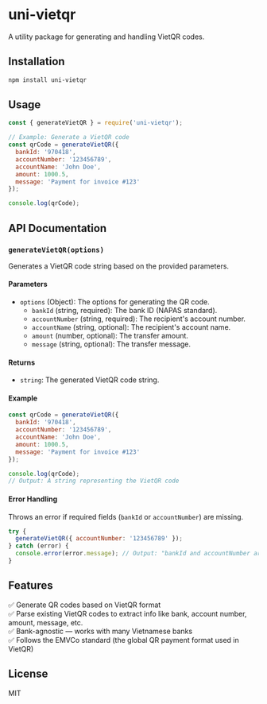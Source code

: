 # uni-vietqr

A utility package for generating and handling VietQR codes.

## Installation

```bash
npm install uni-vietqr
```

## Usage

```javascript
const { generateVietQR } = require('uni-vietqr');

// Example: Generate a VietQR code
const qrCode = generateVietQR({
  bankId: '970418',
  accountNumber: '123456789',
  accountName: 'John Doe',
  amount: 1000.5,
  message: 'Payment for invoice #123'
});

console.log(qrCode);
```

## API Documentation

### `generateVietQR(options)`

Generates a VietQR code string based on the provided parameters.

#### Parameters

- `options` (Object): The options for generating the QR code.
  - `bankId` (string, required): The bank ID (NAPAS standard).
  - `accountNumber` (string, required): The recipient's account number.
  - `accountName` (string, optional): The recipient's account name.
  - `amount` (number, optional): The transfer amount.
  - `message` (string, optional): The transfer message.

#### Returns

- `string`: The generated VietQR code string.

#### Example

```javascript
const qrCode = generateVietQR({
  bankId: '970418',
  accountNumber: '123456789',
  accountName: 'John Doe',
  amount: 1000.5,
  message: 'Payment for invoice #123'
});

console.log(qrCode);
// Output: A string representing the VietQR code
```

#### Error Handling

Throws an error if required fields (`bankId` or `accountNumber`) are missing.

```javascript
try {
  generateVietQR({ accountNumber: '123456789' });
} catch (error) {
  console.error(error.message); // Output: "bankId and accountNumber are required fields."
}
```

## Features

✅ Generate QR codes based on VietQR format  
✅ Parse existing VietQR codes to extract info like bank, account number, amount, message, etc.  
✅ Bank-agnostic — works with many Vietnamese banks  
✅ Follows the EMVCo standard (the global QR payment format used in VietQR)

## License

MIT
